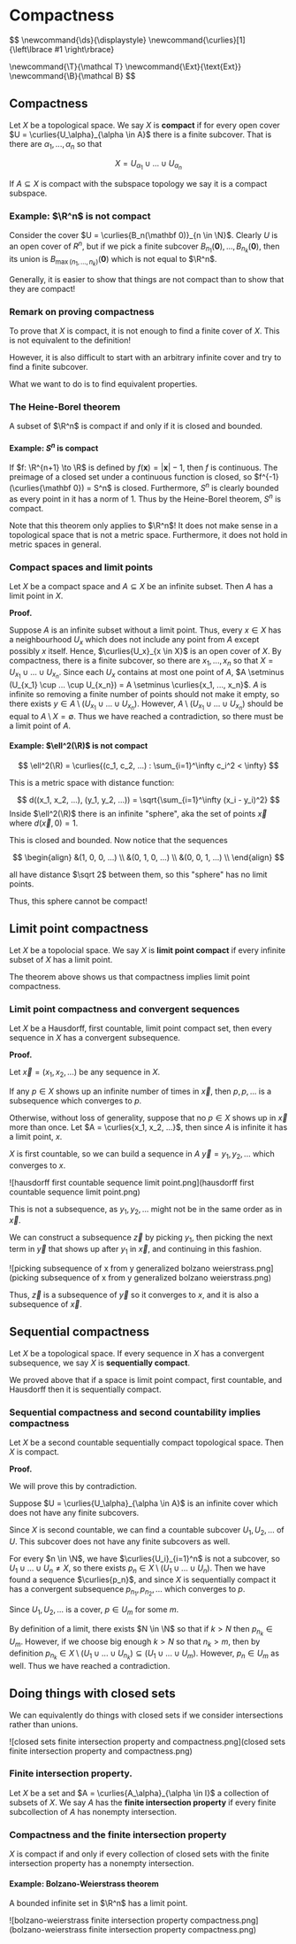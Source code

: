 # Compactness

$$
\newcommand{\ds}{\displaystyle}
\newcommand{\curlies}[1]{\left\lbrace #1 \right\rbrace}

\newcommand{\T}{\mathcal T}
\newcommand{\Ext}{\text{Ext}}
\newcommand{\B}{\mathcal B}
$$

## Compactness

Let $X$ be a topological space. We say $X$ is **compact** if for every open cover $U = \curlies{U_\alpha}_{\alpha \in A}$ there is a finite subcover. That is there are $\alpha_1, ..., \alpha_n$ so that

$$
X = U_{\alpha_1} \cup ... \cup U_{\alpha_n}
$$

If $A \subseteq X$ is compact with the subspace topology we say it is a compact subspace.

### Example: $\R^n$ is not compact

Consider the cover $U = \curlies{B_n(\mathbf 0)}_{n \in \N}$. Clearly $U$ is an open cover of $R^n$, but if we pick a finite subcover $B_{n_1}(\mathbf 0), ..., B_{n_k}(\mathbf 0)$, then its union is $B_{\max(n_1, ..., n_k)}(\mathbf 0)$ which is not equal to $\R^n$.

Generally, it is easier to show that things are not compact than to show that they are compact!

### Remark on proving compactness

To prove that $X$ is compact, it is not enough to find a finite cover of $X$. This is not equivalent to the definition!

However, it is also difficult to start with an arbitrary infinite cover and try to find a finite subcover.

What we want to do is to find equivalent properties.

### The Heine-Borel theorem

A subset of $\R^n$ is compact if and only if it is closed and bounded.

#### Example: $S^n$ is compact

If $f: \R^{n+1} \to \R$ is defined by $f(\mathbf x) = \lvert\mathbf x\rvert - 1$, then $f$ is continuous. The preimage of a closed set under a continuous function is closed, so $f^{-1}(\curlies{\mathbf 0}) = S^n$ is closed. Furthermore, $S^n$ is clearly bounded as every point in it has a norm of 1. Thus by the Heine-Borel theorem, $S^n$ is compact.

Note that this theorem only applies to $\R^n$! It does not make sense in a topological space that is not a metric space. Furthermore, it does not hold in metric spaces in general.

### Compact spaces and limit points

Let $X$ be a compact space and $A \subseteq X$ be an infinite subset. Then $A$ has a limit point in $X$.

**Proof.**

Suppose $A$ is an infinite subset without a limit point. Thus, every $x \in X$ has a neighbourhood $U_x$ which does not include any point from $A$ except possibly $x$ itself. Hence, $\curlies{U_x}_{x \in X}$ is an open cover of $X$. By compactness, there is a finite subcover, so there are $x_1, ..., x_n$ so that $X = U_{x_1} \cup ... \cup U_{x_n}$. Since each $U_x$ contains at most one point of $A$, $A \setminus (U_{x_1} \cup ... \cup U_{x_n}) = A \setminus \curlies{x_1, ..., x_n}$. $A$ is infinite so removing a finite number of points should not make it empty, so there exists $y \in A \setminus (U_{x_1} \cup ... \cup U_{x_n})$. However, $A \setminus (U_{x_1} \cup ... \cup U_{x_n})$ should be equal to $A \setminus X = \emptyset$. Thus we have reached a contradiction, so there must be a limit point of $A$.

#### Example: $\ell^2(\R)$ is not compact

$$
\ell^2(\R) = \curlies{(c_1, c_2, ...) : \sum_{i=1}^\infty c_i^2 < \infty}
$$

This is a metric space with distance function:

$$
d((x_1, x_2, ...), (y_1, y_2, ...)) = \sqrt{\sum_{i=1}^\infty (x_i - y_i)^2}
$$
Inside $\ell^2(\R)$ there is an infinite "sphere", aka the set of points $\vec{x}$ where $d(\vec{x}, 0) = 1$.

This is closed and bounded. Now notice that the sequences

$$
\begin{align}
&(1, 0, 0, ...) \\
&(0, 1, 0, ...) \\
&(0, 0, 1, ...) \\
\end{align}
$$

all have distance $\sqrt 2$ between them, so this "sphere" has no limit points.

Thus, this sphere cannot be compact!

## Limit point compactness

Let $X$ be a topolocial space. We say $X$ is **limit point compact** if every infinite subset of $X$ has a limit point.

The theorem above shows us that compactness implies limit point compactness.

### Limit point compactness and convergent sequences

Let $X$ be a Hausdorff, first countable, limit point compact set, then every sequence in $X$ has a convergent subsequence.

**Proof.**

Let $\vec{x} = (x_1, x_2, ...)$ be any sequence in $X$.

If any $p \in X$ shows up an infinite number of times in $\vec{x}$, then $p, p, ...$ is a subsequence which converges to $p$.

Otherwise, without loss of generality, suppose that no $p \in X$ shows up in $\vec{x}$ more than once. Let $A = \curlies{x_1, x_2, ...}$, then since $A$ is infinite it has a limit point, $x$.

$X$ is first countable, so we can build a sequence in $A$ $\vec{y} = y_1, y_2, ...$ which converges to $x$.

![hausdorff first countable sequence limit point.png](hausdorff first countable sequence limit point.png)

This is not a subsequence, as $y_1, y_2, ...$ might not be in the same order as in $\vec{x}$.

We can construct a subsequence $\vec{z}$ by picking $y_1$, then picking the next term in $\vec{y}$ that shows up after $y_1$ in $\vec{x}$, and continuing in this fashion.

![picking subsequence of x from y generalized bolzano weierstrass.png](picking subsequence of x from y generalized bolzano weierstrass.png)

Thus, $\vec{z}$ is a subsequence of $\vec{y}$ so it converges to $x$, and it is also a subsequence of $\vec{x}$.

## Sequential compactness

Let $X$ be a topological space. If every sequence in $X$ has a convergent subsequence, we say $X$ is **sequentially compact**.

We proved above that if a space is limit point compact, first countable, and Hausdorff then it is sequentially compact.

### Sequential compactness and second countability implies compactness

Let $X$ be a second countable sequentially compact topological space. Then $X$ is compact.

**Proof.**

We will prove this by contradiction.

Suppose $U = \curlies{U_\alpha}_{\alpha \in A}$ is an infinite cover which does not have any finite subcovers.

Since $X$ is second countable, we can find a countable subcover $U_1, U_2, ...$ of $U$. This subcover does not have any finite subcovers as well.

For every $n \in \N$, we have $\curlies{U_i}_{i=1}^n$ is not a subcover, so $U_1 \cup ... \cup U_n \neq X$, so there exists $p_n \in X \setminus (U_1 \cup ... \cup U_n)$. Then we have found a sequence $\curlies{p_n}$, and since $X$ is sequentially compact it has a convergent subsequence $p_{n_1}, p_{n_2}, ...$ which converges to $p$.

Since $U_1, U_2, ...$ is a cover, $p \in U_m$ for some $m$.

By definition of a limit, there exists $N \in \N$ so that if $k > N$ then $p_{n_k} \in U_m$. However, if we choose big enough $k > N$ so that $n_k > m$, then by definition $p_{n_k} \in X \setminus (U_1 \cup ... \cup U_{n_k}) \subseteq (U_1 \cup ... \cup U_{m})$. However, $p_n \in U_m$ as well. Thus we have reached a contradiction.

## Doing things with closed sets

We can equivalently do things with closed sets if we consider intersections rather than unions.

![closed sets finite intersection property and compactness.png](closed sets finite intersection property and compactness.png)

### Finite intersection property.

Let $X$ be a set and $A = \curlies{A_\alpha}_{\alpha \in I}$ a collection of subsets of $X$. We say $A$ has the **finite intersection property** if every finite subcollection of $A$ has nonempty intersection.

### Compactness and the finite intersection property

$X$ is compact if and only if every collection of closed sets with the finite intersection property has a nonempty intersection.

#### Example: Bolzano-Weierstrass theorem

A bounded infinite set in $\R^n$ has a limit point.

![bolzano-weierstrass finite intersection property compactness.png](bolzano-weierstrass finite intersection property compactness.png)